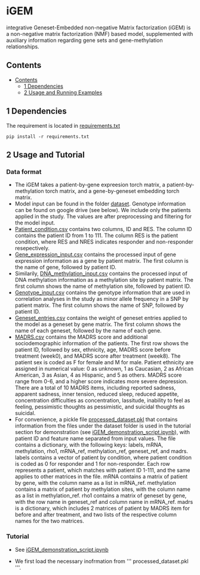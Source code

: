 # iGEM
integrative Geneset-Embedded non-negative Matrix factorization (iGEM) is a non-negative matrix factorization (NMF) based model, supplemented with auxiliary information regarding gene sets and gene-methylation relationships.

## Contents ##
- [Contents](#contents)
	- [1 Dependencies](#2-requirements)
	- [2 Usage and Running Examples](#3-usage-and-running-example)

## 1 Dependencies
The requirement is located in [requirements.txt](https://github.com/li-lab-mcgill/iGEM/blob/main/requirements.txt)
```
pip install -r requirements.txt
```

## 2 Usage and Tutorial
### Data format
* The iGEM takes a patient-by-gene expreesion torch matrix, a patient-by-methylation torch matrix, and a gene-by-geneset embedding torch matrix.
* Model input can be found in the folder [dataset](https://github.com/li-lab-mcgill/iGEM/tree/main/dataset). Genotype information can be found on google drive (see below). We include only the patients applied in the study. The values are after preprocessing and filtering for the model input.
* [Patient_condition.csv](https://github.com/li-lab-mcgill/iGEM/blob/main/dataset/Patient_condition.csv) contains two columns, ID and RES. The column ID contains the patient ID from 1 to 111. The column RES is the patient condition, where RES and NRES indicates responder and non-responder resepectively.
* [Gene_expression_input.csv](https://github.com/li-lab-mcgill/iGEM/blob/main/dataset/Gene_expression_input.csv) contains the processed input of gene expression information as a gene by patient matrix. The first column is the name of gene, followed by patient ID.
* Similarily, [DNA_methylation_input.csv](https://github.com/li-lab-mcgill/iGEM/blob/main/dataset/DNA_methylation_input.csv) contains the processed input of DNA methylation information as a methylation site by patient matrix. The first column shows the name of methylation site, followed by patient ID.
* [Genotype_input.csv](https://drive.google.com/file/d/1hOOqtSEX12hbvJ_PHRQj1RsGR-rwWnD-/view?usp=share_link) contains the genotype information that are used in correlation analyses in the study as minor allele frequency in a SNP by patient matrix. The first column shows the name of SNP, followed by patient ID.
* [Geneset_entries.csv](https://github.com/li-lab-mcgill/iGEM/blob/main/dataset/Geneset_entries.csv) contains the weight of geneset entries applied to the model as a geneset by gene matrix. The first column shows the name of each geneset, followed by the name of each gene.
* [MADRS.csv](https://github.com/li-lab-mcgill/iGEM/blob/main/dataset/MADRS.csv) contains the MADRS score and additional sociodemographic information of the patients. The first row shows the patient ID, followed by sex, ethnicity, age, MADRS score before treatment (week0), and MADRS score after treatment (week8). The patient sex is coded as F for female and M for male. Patient ethnicity are assigned in numerical value: 0 as unknown, 1 as Caucasian, 2 as African American, 3 as Asian, 4 as Hispanic, and 5 as others. MADRS score range from 0-6, and a higher score indicates more severe depression. There are a total of 10 MADRS items, including reported sadness, apparent sadness, inner tension, reduced sleep, reduced appetite, concentration difficulties as concentration, lassitude, inability to feel as feeling, pessimistic thoughts as pessimistic, and suicidal thoughts as suicidal.
* For convenience, a pickle file [
processed_dataset.pkl](https://github.com/li-lab-mcgill/iGEM/blob/main/processed_dataset.pkl) that contains information from the files under the dataset folder is used in the tutorial section for demonstration (see [iGEM_demonstration_script.ipynb](https://github.com/li-lab-mcgill/iGEM/blob/main/iGEM_demonstration_script.ipynb)), with patient ID and feature name separated from input values. The file contains a dictionary, with the following keys: labels, mRNA, methylation, rho1, mRNA_ref, methylation_ref, geneset_ref, and madrs. labels contains a vector of patient by condition, where patient condition is coded as 0 for responder and 1 for non-responder. Each row represents a patient, which matches with patient ID 1-111, and the same applies to other matrices in the file. mRNA contains a matrix of patient by gene, with the column name as a list in mRNA_ref. methylation contains a matrix of patient by methylation sites, with the column name as a list in methylation_ref. rho1 contains a matrix of geneset by gene, with the row name in geneset_ref and column name in mRNA_ref. madrs is a dictionary, which includes 2 matrices of patient by MADRS item for before and after treatment, and two lists of the respective column names for the two matrices.

### Tutorial
* See [iGEM_demonstration_script.ipynb](https://github.com/li-lab-mcgill/iGEM/blob/main/iGEM_demonstration_script.ipynb)

* We first load the necessary inofrmation from
'''
processed_dataset.pkl
'''.
